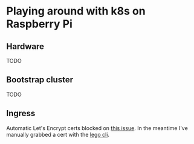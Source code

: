 # Playing around with k8s on Raspberry Pi

## Hardware

TODO

## Bootstrap cluster

TODO

## Ingress

Automatic Let's Encrypt certs blocked on [this issue](https://github.com/jetstack/cert-manager/pull/780).
In the meantime I've manually grabbed a cert with the [lego cli](https://github.com/xenolf/lego).
